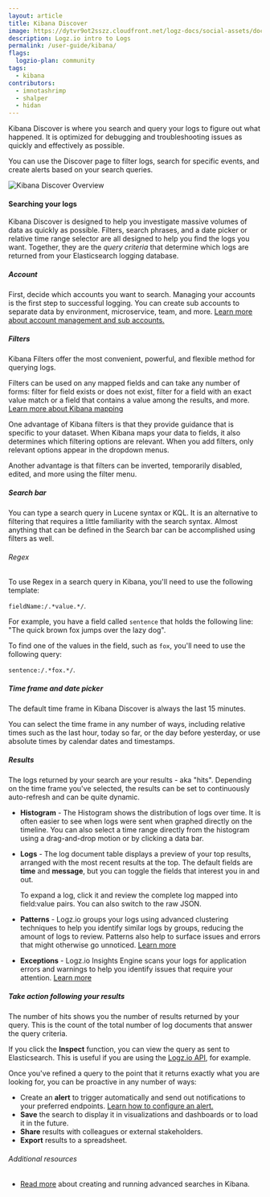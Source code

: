 ```yaml
---
layout: article
title: Kibana Discover
image: https://dytvr9ot2sszz.cloudfront.net/logz-docs/social-assets/docs-social.jpg
description: Logz.io intro to Logs
permalink: /user-guide/kibana/
flags:
  logzio-plan: community
tags:
  - kibana
contributors:
  - imnotashrimp
  - shalper
  - hidan
---
```


Kibana Discover is where you search and query your logs to figure out what happened. It is optimized for debugging and troubleshooting issues as quickly and effectively as possible.

You can use the Discover page to filter logs, search for specific events, and create alerts based on your search queries.

![Kibana Discover Overview](https://dytvr9ot2sszz.cloudfront.net/logz-docs/kibana-discover/kibana-discover-intro-annotated_aug2021.png)

#### Searching your logs

Kibana Discover is designed to help you investigate massive volumes of data as quickly as possible. Filters, search phrases, and a date picker or relative time range selector are all designed to help you find the logs you want. Together, they are the _query criteria_ that determine which logs are returned from your Elasticsearch logging database.

<div class="tasklist">

##### Account

First, decide which accounts you want to search. Managing your accounts is the first step to successful logging. You can create sub accounts to separate data by environment, microservice, team, and more. [Learn more about account management and sub accounts.]({{site.baseurl}}/user-guide/accounts/manage-the-main-account-and-sub-accounts.html)

##### Filters

Kibana Filters offer the most convenient, powerful, and flexible method for querying logs.

Filters can be used on any mapped fields and can take any number of forms: filter for field exists or does not exist, filter for a field with an exact value match or a field that contains a value among the results, and more. [Learn more about Kibana mapping]({{site.baseurl}}/user-guide/kibana/mapping/)

One advantage of Kibana filters is that they provide guidance that is specific to your dataset.
When Kibana maps your data to fields, it also determines which filtering options are relevant. When you add filters, only relevant options appear in the dropdown menus.

Another advantage is that filters can be inverted, temporarily disabled, edited, and more using the filter menu.

##### Search bar

You can type a search query in Lucene syntax or KQL. It is an alternative to filtering that requires a little familiarity with the search syntax. Almost anything that can be defined in the Search bar can be accomplished using filters as well.

###### Regex

To use Regex in a search query in Kibana, you'll need to use the following template: 

`fieldName:/.*value.*/`.

For example, you have a field called `sentence` that holds the following line: "The quick brown fox jumps over the lazy dog".

To find one of the values in the field, such as `fox`, you'll need to use the following query:

`sentence:/.*fox.*/`.

##### Time frame and date picker

The default time frame in Kibana Discover is always the last 15 minutes.

You can select the time frame in any number of ways, including relative times such as the last hour, today so far, or the day before yesterday, or use absolute times by calendar dates and timestamps.

##### Results

The logs returned by your search are your results - aka "hits". Depending on the time frame you've selected, the results can be set to continuously auto-refresh and can be quite dynamic.

* **Histogram** -  The Histogram shows the distribution of logs over time. It is often easier to see when logs were sent when graphed directly on the timeline. You can also select a time range directly from the histogram using a drag-and-drop motion or by clicking a data bar.

* **Logs** - The log document table displays a preview of your top results, arranged with the most recent results at the top. The default fields are **time** and **message**, but you can toggle the fields that interest you in and out. 

  To expand a log, click it and review the complete log mapped into field:value pairs. You can also switch to the raw JSON.

* **Patterns** - Logz.io groups your logs using advanced clustering techniques to help you identify similar logs by groups, reducing the amount of logs to review. Patterns also help to surface issues and errors that might otherwise go unnoticed. [Learn more]({{site.baseurl}}/user-guide/kibana/log-patterns.html)

* **Exceptions** - Logz.io Insights Engine scans your logs for application errors and warnings to help you identify issues that require your attention. [Learn more]({{site.baseurl}}/user-guide/insights/exceptions/) 

##### Take action following your results

The number of hits shows you the number of results returned by your query. This is the count of the total number of log documents that answer the query criteria.

If you click the **Inspect** function, you can view the query as sent to Elasticsearch. This is useful if you are using the [Logz.io API]({{site.baseurl}}/api/), for example.

Once you've refined a query to the point that it returns exactly what you are looking for, you can be proactive in any number of ways:

* Create an **alert** to trigger automatically and send out notifications to your preferred endpoints. [Learn how to configure an alert.]({{site.baseurl}}/user-guide/alerts/configure-an-alert.html)
* **Save** the search to display it in visualizations and dashboards or to load it in the future.
* **Share** results with colleagues or external stakeholders.
* **Export** results to a spreadsheet.

###### Additional resources

* [Read more](https://logz.io/blog/kibana-advanced/) about creating and running advanced searches in Kibana.